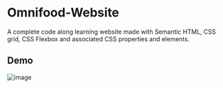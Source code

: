 # Omnifood-Website
A complete code along learning website made with Semantic HTML, CSS grid, CSS Flexbox and associated CSS properties and elements.

## Demo
![image](https://user-images.githubusercontent.com/63912301/235117676-0911b556-08e9-4592-8497-16ab1f3d5874.png)
